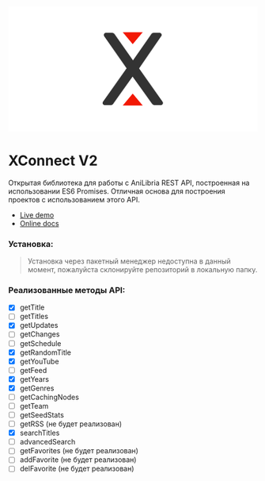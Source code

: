 ![Xconnect logo](repo-cover.svg)

# XConnect V2

Открытая библиотека для работы с AniLibria REST API, построенная на использовании ES6 Promises.
Отличная основа для построения проектов с использованием этого API.

- [Live demo](https://codesandbox.io/embed/xconnect-random-release-otyzs?fontsize=14&hidenavigation=1&theme=dark)
- [Online docs](https://maxqwars.github.io/xconnect/)

### Установка:

> Установка через пакетный менеджер недоступна в данный момент, пожалуйста склонируйте репозиторий в локальную папку.

### Реализованные методы API:

- [x] getTitle
- [ ] getTitles
- [x] getUpdates
- [ ] getChanges
- [ ] getSchedule
- [x] getRandomTitle
- [x] getYouTube
- [ ] getFeed
- [x] getYears
- [x] getGenres
- [ ] getCachingNodes
- [ ] getTeam
- [ ] getSeedStats
- [ ] getRSS (не будет реализован)
- [x] searchTitles
- [ ] advancedSearch
- [ ] getFavorites (не будет реализован)
- [ ] addFavorite (не будет реализован)
- [ ] delFavorite (не будет реализован)
